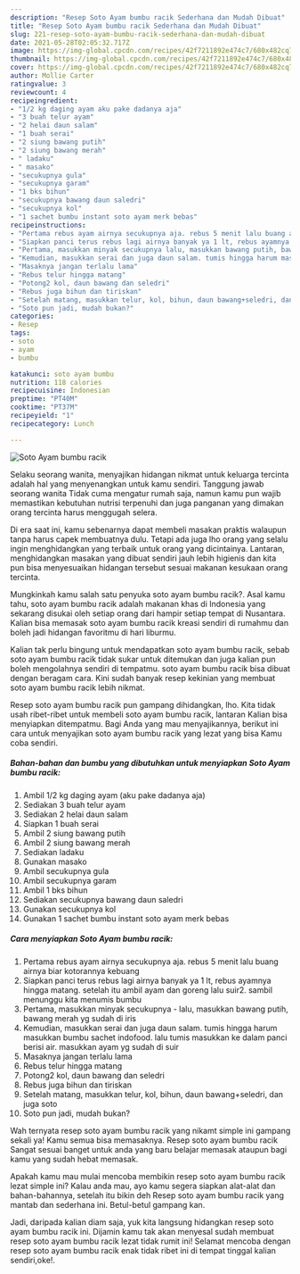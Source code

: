 ```yaml
---
description: "Resep Soto Ayam bumbu racik Sederhana dan Mudah Dibuat"
title: "Resep Soto Ayam bumbu racik Sederhana dan Mudah Dibuat"
slug: 221-resep-soto-ayam-bumbu-racik-sederhana-dan-mudah-dibuat
date: 2021-05-28T02:05:32.717Z
image: https://img-global.cpcdn.com/recipes/42f7211892e474c7/680x482cq70/soto-ayam-bumbu-racik-foto-resep-utama.jpg
thumbnail: https://img-global.cpcdn.com/recipes/42f7211892e474c7/680x482cq70/soto-ayam-bumbu-racik-foto-resep-utama.jpg
cover: https://img-global.cpcdn.com/recipes/42f7211892e474c7/680x482cq70/soto-ayam-bumbu-racik-foto-resep-utama.jpg
author: Mollie Carter
ratingvalue: 3
reviewcount: 4
recipeingredient:
- "1/2 kg daging ayam aku pake dadanya aja"
- "3 buah telur ayam"
- "2 helai daun salam"
- "1 buah serai"
- "2 siung bawang putih"
- "2 siung bawang merah"
- " ladaku"
- " masako"
- "secukupnya gula"
- "secukupnya garam"
- "1 bks bihun"
- "secukupnya bawang daun saledri"
- "secukupnya kol"
- "1 sachet bumbu instant soto ayam merk bebas"
recipeinstructions:
- "Pertama rebus ayam airnya secukupnya aja. rebus 5 menit lalu buang airnya biar kotorannya kebuang"
- "Siapkan panci terus rebus lagi airnya banyak ya 1 lt, rebus ayamnya hingga matang. setelah itu ambil ayam dan goreng lalu suir2. sambil menunggu kita menumis bumbu"
- "Pertama, masukkan minyak secukupnya lalu, masukkan bawang putih, bawang merah yg sudah di iris"
- "Kemudian, masukkan serai dan juga daun salam. tumis hingga harum masukkan bumbu sachet indofood. lalu tumis masukkan ke dalam panci berisi air. masukkan ayam yg sudah di suir"
- "Masaknya jangan terlalu lama"
- "Rebus telur hingga matang"
- "Potong2 kol, daun bawang dan seledri"
- "Rebus juga bihun dan tiriskan"
- "Setelah matang, masukkan telur, kol, bihun, daun bawang+seledri, dan juga soto"
- "Soto pun jadi, mudah bukan?"
categories:
- Resep
tags:
- soto
- ayam
- bumbu

katakunci: soto ayam bumbu 
nutrition: 118 calories
recipecuisine: Indonesian
preptime: "PT40M"
cooktime: "PT37M"
recipeyield: "1"
recipecategory: Lunch

---
```



![Soto Ayam bumbu racik](https://img-global.cpcdn.com/recipes/42f7211892e474c7/680x482cq70/soto-ayam-bumbu-racik-foto-resep-utama.jpg)

Selaku seorang wanita, menyajikan hidangan nikmat untuk keluarga tercinta adalah hal yang menyenangkan untuk kamu sendiri. Tanggung jawab seorang  wanita Tidak cuma mengatur rumah saja, namun kamu pun wajib memastikan kebutuhan nutrisi terpenuhi dan juga panganan yang dimakan orang tercinta harus menggugah selera.

Di era  saat ini, kamu sebenarnya dapat membeli masakan praktis walaupun tanpa harus capek membuatnya dulu. Tetapi ada juga lho orang yang selalu ingin menghidangkan yang terbaik untuk orang yang dicintainya. Lantaran, menghidangkan masakan yang dibuat sendiri jauh lebih higienis dan kita pun bisa menyesuaikan hidangan tersebut sesuai makanan kesukaan orang tercinta. 



Mungkinkah kamu salah satu penyuka soto ayam bumbu racik?. Asal kamu tahu, soto ayam bumbu racik adalah makanan khas di Indonesia yang sekarang disukai oleh setiap orang dari hampir setiap tempat di Nusantara. Kalian bisa memasak soto ayam bumbu racik kreasi sendiri di rumahmu dan boleh jadi hidangan favoritmu di hari liburmu.

Kalian tak perlu bingung untuk mendapatkan soto ayam bumbu racik, sebab soto ayam bumbu racik tidak sukar untuk ditemukan dan juga kalian pun boleh mengolahnya sendiri di tempatmu. soto ayam bumbu racik bisa dibuat dengan beragam cara. Kini sudah banyak resep kekinian yang membuat soto ayam bumbu racik lebih nikmat.

Resep soto ayam bumbu racik pun gampang dihidangkan, lho. Kita tidak usah ribet-ribet untuk membeli soto ayam bumbu racik, lantaran Kalian bisa menyiapkan ditempatmu. Bagi Anda yang mau menyajikannya, berikut ini cara untuk menyajikan soto ayam bumbu racik yang lezat yang bisa Kamu coba sendiri.

<!--inarticleads1-->

##### Bahan-bahan dan bumbu yang dibutuhkan untuk menyiapkan Soto Ayam bumbu racik:

1. Ambil 1/2 kg daging ayam (aku pake dadanya aja)
1. Sediakan 3 buah telur ayam
1. Sediakan 2 helai daun salam
1. Siapkan 1 buah serai
1. Ambil 2 siung bawang putih
1. Ambil 2 siung bawang merah
1. Sediakan  ladaku
1. Gunakan  masako
1. Ambil secukupnya gula
1. Ambil secukupnya garam
1. Ambil 1 bks bihun
1. Sediakan secukupnya bawang daun saledri
1. Gunakan secukupnya kol
1. Gunakan 1 sachet bumbu instant soto ayam merk bebas




<!--inarticleads2-->

##### Cara menyiapkan Soto Ayam bumbu racik:

1. Pertama rebus ayam airnya secukupnya aja. rebus 5 menit lalu buang airnya biar kotorannya kebuang
1. Siapkan panci terus rebus lagi airnya banyak ya 1 lt, rebus ayamnya hingga matang. setelah itu ambil ayam dan goreng lalu suir2. sambil menunggu kita menumis bumbu
1. Pertama, masukkan minyak secukupnya - lalu, masukkan bawang putih, bawang merah yg sudah di iris
1. Kemudian, masukkan serai dan juga daun salam. tumis hingga harum masukkan bumbu sachet indofood. lalu tumis masukkan ke dalam panci berisi air. masukkan ayam yg sudah di suir
1. Masaknya jangan terlalu lama
1. Rebus telur hingga matang
1. Potong2 kol, daun bawang dan seledri
1. Rebus juga bihun dan tiriskan
1. Setelah matang, masukkan telur, kol, bihun, daun bawang+seledri, dan juga soto
1. Soto pun jadi, mudah bukan?




Wah ternyata resep soto ayam bumbu racik yang nikamt simple ini gampang sekali ya! Kamu semua bisa memasaknya. Resep soto ayam bumbu racik Sangat sesuai banget untuk anda yang baru belajar memasak ataupun bagi kamu yang sudah hebat memasak.

Apakah kamu mau mulai mencoba membikin resep soto ayam bumbu racik lezat simple ini? Kalau anda mau, ayo kamu segera siapkan alat-alat dan bahan-bahannya, setelah itu bikin deh Resep soto ayam bumbu racik yang mantab dan sederhana ini. Betul-betul gampang kan. 

Jadi, daripada kalian diam saja, yuk kita langsung hidangkan resep soto ayam bumbu racik ini. Dijamin kamu tak akan menyesal sudah membuat resep soto ayam bumbu racik lezat tidak rumit ini! Selamat mencoba dengan resep soto ayam bumbu racik enak tidak ribet ini di tempat tinggal kalian sendiri,oke!.

